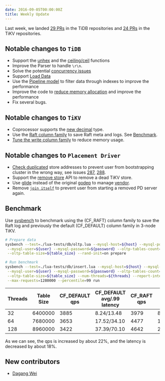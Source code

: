 ```yaml
---
date: 2016-09-05T00:00:00Z
title: Weekly Update
---
```


Last week, we landed [29 PRs](https://github.com/pingcap/tidb/pulls?utf8=%E2%9C%93&q=is%3Apr%20is%3Amerged%20merged%3A2016-08-29..2016-09-04%20) in the TiDB repositories and [24 PRs](https://github.com/search?utf8=%E2%9C%93&q=repo%3Apingcap%2Ftikv+repo%3Apingcap%2Fpd+is%3Apr+is%3Amerged+merged%3A2016-08-29..2016-09-04&type=Issues&ref=searchresults) in the TiKV repositories.

## Notable changes to `TiDB`

+ Support the [unhex](https://github.com/pingcap/tidb/pull/1675) and the [ceiling/ceil](https://github.com/pingcap/tidb/pull/1666) functions
+ Improve the Parser to handle `\r\n`.
+ Solve the potential [concurrency issues](https://github.com/pingcap/tidb/pull/1669)
+ Support [Load Data](https://github.com/pingcap/tidb/pull/1634)
+ Use the [Pipeline model](https://github.com/pingcap/tidb/pull/1622) to filter data through indexes to improve the performance
+ Improve the code to [reduce memory allocation](https://github.com/pingcap/tidb/pull/1663) and improve the performance
+ Fix several bugs.

## Notable changes to `TiKV`

+ Coprocessor supports the [new decimal](https://github.com/pingcap/tikv/pull/977) type.
+ Use the [Raft column family](https://github.com/pingcap/tikv/pull/990) to save Raft meta and logs. See [Benchmark](#Benchmark). 
+ [Tune the write column family](https://github.com/pingcap/tikv/pull/998) to reduce memory usage.

## Notable changes to `Placement Driver`

+ [Check duplicated](https://github.com/pingcap/pd/pull/297) store addresses to prevent user from bootstrapping cluster in the wrong way, see issues [287](https://github.com/pingcap/pd/issues/287), [288](https://github.com/pingcap/pd/issues/288).
+ Support the [remove store](https://github.com/pingcap/pd/pull/298) API to remove a dead TiKV store. 
+ Use [glide](https://github.com/Masterminds/glide) instead of the original [godep](https://github.com/tools/godep) to manage [vendor](https://github.com/pingcap/pd/pull/299).
+ Remove [`join itself`](https://github.com/pingcap/pd/pull/307) to prevent user from starting a removed PD server again.

## Benchmark

Use [sysbench](https://github.com/pingcap/tidb-bench/tree/master/sysbench) to benchmark using the (CF\_RAFT) column family to save the Raft log and previously the default (CF\_DEFAULT) column family in 3-node TiKV.

```bash
# Prepare data
sysbench --test=./lua-tests/db/oltp.lua --mysql-host=${host} --mysql-port=${port} \
 --mysql-user=${user} --mysql-password=${password} --oltp-tables-count=1 \
 --oltp-table-size=${table_size} --rand-init=on prepare

# Run benchmark
sysbench --test=./lua-tests/db/insert.lua --mysql-host=${host} --mysql-port=${port} \
 --mysql-user=${user} --mysql-password=${password} --oltp-tables-count=1 \
 --oltp-table-size=${table_size} --num-threads=${threads} --report-interval=60 \
 --max-requests=1280000 --percentile=99 run
```

|Threads|Table Size|CF_DEFAULT qps|CF_DEFAULT avg/.99 latency|CF_RAFT qps|CF_RAFT avg/.99 latency|
|---|---|---|---|---|---|
|32|6400000|3885|8.24/13.48|3979|8.04/13.70|
|64|7680000|3653|17.52/34.10|4477|14.29/24.49|
128|8960000|3422|37.39/70.10|4642|27.57/57.45|

As we can see, the qps is increased by about 22%, and the latency is decreased by about 18%.

## New contributors

+ [Dagang Wei](https://github.com/weidagang)
